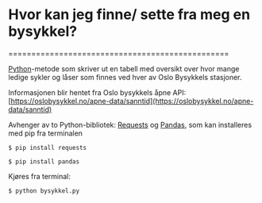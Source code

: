 # Hvor kan jeg finne/ sette fra meg en bysykkel?
================================================

[Python](https://www.python.org/downloads/)-metode som skriver ut en tabell med
oversikt over hvor mange ledige sykler og låser som finnes ved hver av Oslo Bysykkels stasjoner.

Informasjonen blir hentet fra Oslo bysykkels åpne API: [https://oslobysykkel.no/apne-data/sanntid](https://oslobysykkel.no/apne-data/sanntid)

Avhenger av to Python-bibliotek: [Requests](https://pypi.org/project/requests/)
 og [Pandas](https://pypi.org/project/pandas/), som kan installeres med pip fra terminalen

```
$ pip install requests
```
```
$ pip install pandas
```
Kjøres fra terminal:

```
$ python bysykkel.py
```
